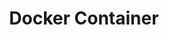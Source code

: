 ---
layout: "writing_by_category"
category: "Docker"

# url에 대문자 섞이면 post와 연결이 안됨
permalink: "/writing/category/docker/"

## Logo 이미지 경로
header-img: "assets/category/Docker/do1298d74a--logo--logos-.png"

## Logo 동영상 경로
# header-video: "assets/video/JavaScript.mp4"
header-video: "assets/video/metrix2.mp4"

title: "Docker Container"
---